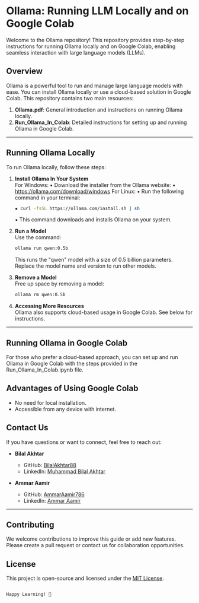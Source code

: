 # Ollama: Running LLM Locally and on Google Colab

Welcome to the Ollama repository! This repository provides step-by-step instructions for running Ollama locally and on Google Colab, enabling seamless interaction with large language models (LLMs).

## Overview
Ollama is a powerful tool to run and manage large language models with ease. You can install Ollama locally or use a cloud-based solution in Google Colab. This repository contains two main resources:

1. **Ollama.pdf**: General introduction and instructions on running Ollama locally.
2. **Run_Ollama_In_Colab**: Detailed instructions for setting up and running Ollama in Google Colab.

---

## Running Ollama Locally

To run Ollama locally, follow these steps:

1. **Install Ollama In Your System**  
   For Windows:
    ▪ Download the installer from the Ollama website:
    ▪ https://ollama.com/download/windows
   For Linux:
    ▪ Run the following command in your terminal:
    ```bash
    ▪ curl -fsSL https://ollama.com/install.sh | sh
    ```
    ▪ This command downloads and installs Ollama on your system.

1. **Run a Model**  
   Use the command:
   ```bash
   ollama run qwen:0.5b
   ```
   This runs the "qwen" model with a size of 0.5 billion parameters. Replace the model name and version to run other models.

2. **Remove a Model**  
   Free up space by removing a model:
   ```bash
   ollama rm qwen:0.5b
   ```

3. **Accessing More Resources**  
   Ollama also supports cloud-based usage in Google Colab. See below for instructions.

---

## Running Ollama in Google Colab

For those who prefer a cloud-based approach, you can set up and run Ollama in Google Colab with the steps provided in the Run_Ollama_In_Colab.ipynb file.

## Advantages of Using Google Colab
- No need for local installation.
- Accessible from any device with internet.

## Contact Us
If you have questions or want to connect, feel free to reach out:

- **Bilal Akhtar**  
  - GitHub: [BilalAkhtar88](https://github.com/BilalAkhtar88)  
  - LinkedIn: [Muhammad Bilal Akhtar](https://www.linkedin.com/in/muhammad-bilal-akhtar-a48265263/)

- **Ammar Aamir**  
  - GitHub: [AmmarAamir786](https://github.com/AmmarAamir786)  
  - LinkedIn: [Ammar Aamir](https://www.linkedin.com/in/ammar-aamir-0781722bb/)

---

## Contributing
We welcome contributions to improve this guide or add new features. Please create a pull request or contact us for collaboration opportunities.

## License
This project is open-source and licensed under the [MIT License](LICENSE).

```

Happy Learning! 🚀
